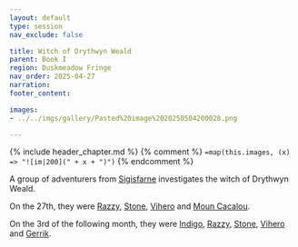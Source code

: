 ```yaml
---
layout: default
type: session
nav_exclude: false

title: Witch of Drythwyn Weald
parent: Book I
region: Duskmeadow Fringe
nav_order: 2025-04-27
narration: 
footer_content: 

images:
- ../../imgs/gallery/Pasted%20image%2020250504200028.png

---
```


{% include header_chapter.md %}
{% comment %}
`=map(this.images, (x) => "![im|200](" + x + ")")`
{% endcomment %}

A group of adventurers from [Sigisfarne](directory/Sigisfarne/index.md) investigates the witch of Drythwyn Weald.

On the 27th, they were [Razzy](directory/Sigisfarne/Razvan.md), [Stone](directory/Sigisfarne/Stone.md), [Vihero](directory/Sigisfarne/Vihero.md) and [Moun Cacalou](directory/Sigisfarne/MounCacalou.md).

On the 3rd of the following month, they were [Indigo](directory/Sigisfarne/Indigo.md), [Razzy](directory/Sigisfarne/Razvan.md), [Stone](directory/Sigisfarne/Stone.md), [Vihero](directory/Sigisfarne/Vihero.md) and [Gerrik](directory/Sigisfarne/Gerrik.md).
